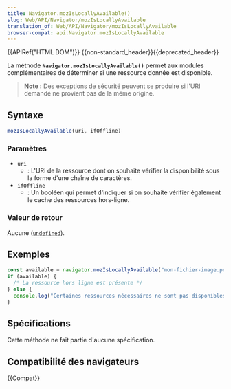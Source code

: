 ```yaml
---
title: Navigator.mozIsLocallyAvailable()
slug: Web/API/Navigator/mozIsLocallyAvailable
translation_of: Web/API/Navigator/mozIsLocallyAvailable
browser-compat: api.Navigator.mozIsLocallyAvailable
---
```


{{APIRef("HTML DOM")}} {{non-standard_header}}{{deprecated_header}}

La méthode **`Navigator.mozIsLocallyAvailable()`** permet aux modules complémentaires de déterminer si une ressource donnée est disponible.

> **Note :** Des exceptions de sécurité peuvent se produire si l'URI demandé ne provient pas de la même origine.

## Syntaxe

```js
mozIsLocallyAvailable(uri, ifOffline)
```

### Paramètres

- `uri`
  - : L'URI de la ressource dont on souhaite vérifier la disponibilité sous la forme d'une chaîne de caractères.
- `ifOffline`
  - : Un booléen qui permet d'indiquer si on souhaite vérifier également le cache des ressources hors-ligne.

### Valeur de retour

Aucune ([`undefined`](/fr/docs/Web/JavaScript/Reference/Global_Objects/undefined)).

## Exemples

```js
const available = navigator.mozIsLocallyAvailable("mon-fichier-image.png", true);
if (available) {
  /* La ressource hors ligne est présente */
} else {
  console.log("Certaines ressources nécessaires ne sont pas disponibles hors ligne.");
}
```

## Spécifications

Cette méthode ne fait partie d'aucune spécification.

## Compatibilité des navigateurs

{{Compat}}
